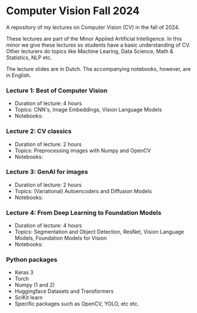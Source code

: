 # Computer Vision Fall 2024
A repository of my lectures on Computer Vision (CV) in the fall of 2024.

These lectures are part of the Minor Applied Artificial Intelligence.
In this minor we give these lectures so students have a basic understanding of CV.
Other lecturers do topics like Machine Learing, Data Science, Math & Statistics, NLP etc.

The lecture slides are in Dutch. The accompanying notebooks, however, are in English. 

### Lecture 1: Best of Computer Vision
- Duration of lecture: 4 hours
- Topics: CNN's, Image Embeddings, Vision Language Models
- Notebooks:

     
### Lecture 2: CV classics
- Duration of lecture: 2 hours
- Topics: Preprocessing images with Numpy and OpenCV
- Notebooks:
  
### Lecture 3: GenAI for images
- Duration of lecture: 2 hours
- Topics: (Variational) Autoencoders and Diffusion Models
- Notebooks:
  
### Lecture 4: From Deep Learning to Foundation Models
- Duration of lecture: 4 hours
- Topics: Segmentation and Object Detection, ResNet, Vision Language Models, Foundation Models for Vision
- Notebooks:

### Python packages
- Keras 3
- Torch
- Numpy (1 and 2)
- Huggingface Datasets and Transformers
- SciKit learn
- Specific packages such as OpenCV, YOLO, etc etc.
